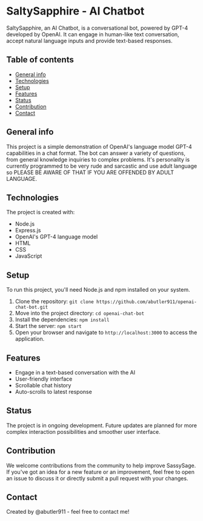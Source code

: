 # SaltySapphire - AI Chatbot

SaltySapphire, an AI Chatbot, is a conversational bot, powered by GPT-4 developed by OpenAI. It can engage in human-like text conversation, accept natural language inputs and provide text-based responses.

## Table of contents

- [General info](#general-info)
- [Technologies](#technologies)
- [Setup](#setup)
- [Features](#features)
- [Status](#status)
- [Contribution](#contribution)
- [Contact](#contact)

## General info

This project is a simple demonstration of OpenAI's language model GPT-4 capabilities in a chat format. The bot can answer a variety of questions, from general knowledge inquiries to complex problems. It's personality is currently programmed to be very rude and sarcastic and use adult language so PLEASE BE AWARE OF THAT IF YOU ARE OFFENDED BY ADULT LANGUAGE.

## Technologies

The project is created with:

- Node.js
- Express.js
- OpenAI's GPT-4 language model
- HTML
- CSS
- JavaScript

## Setup

To run this project, you'll need Node.js and npm installed on your system.

1. Clone the repository: `git clone https://github.com/abutler911/openai-chat-bot.git`
2. Move into the project directory: `cd openai-chat-bot`
3. Install the dependencies: `npm install`
4. Start the server: `npm start`
5. Open your browser and navigate to `http://localhost:3000` to access the application.

## Features

- Engage in a text-based conversation with the AI
- User-friendly interface
- Scrollable chat history
- Auto-scrolls to latest response

## Status

The project is in ongoing development. Future updates are planned for more complex interaction possibilities and smoother user interface.

## Contribution

We welcome contributions from the community to help improve SassySage. If you've got an idea for a new feature or an improvement, feel free to open an issue to discuss it or directly submit a pull request with your changes.

## Contact

Created by @abutler911 - feel free to contact me!
